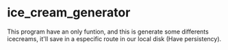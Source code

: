 # ice_cream_generator
This program have an only funtion, and this is generate some differents icecreams, it'll save in a especific route in our local disk (Have persistency).

